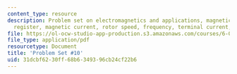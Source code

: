 ```yaml
---
content_type: resource
description: Problem set on electromagnetics and applications, magnetic field, load
  register, magnetic current, rotor speed, frequency, terminal current, and torque.
file: https://ol-ocw-studio-app-production.s3.amazonaws.com/courses/6-013-electromagnetics-and-applications-fall-2005/31dcbf6230ff68b6349396cb24cf22b6_ps10.pdf
file_type: application/pdf
resourcetype: Document
title: 'Problem Set #10'
uid: 31dcbf62-30ff-68b6-3493-96cb24cf22b6
---
```

